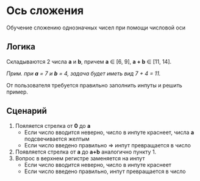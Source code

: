 # Ось сложения
Обучение сложению однозначных чисел при помощи числовой оси

## Логика
Складываются 2 числа **a** и **b**, причем **a** &#8712; [6, 9], **a + b** &#8712; [11, 14].

*Прим. при **a** = 7 и **b** = 4, задача будет иметь вид 7 + 4 = 11.*

От пользователя требуется правильно заполнить инпуты и решить пример.

## Сценарий
1. Пояляется стрелка от **0** до **a**
    - Если число вводится неверно, число в инпуте краснеет, числа **а** подсвечивается желтым
    - Если число введено правильно => инпут превращается в число
2. Появляется стрелка от **a** до **a+b** аналогично пункту 1.
3. Вопрос в верхнем регистре заменяется на инпут
    - Если число вводится неверно, число в инпуте краснеет
    - Если число введено правильно, инпут превращается в число
